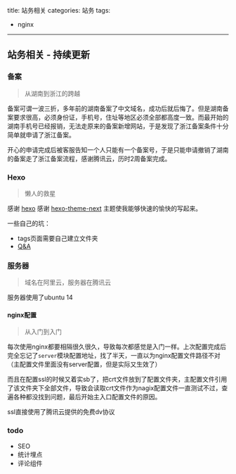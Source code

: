 title: 站务相关
categories: 站务
tags:
  - nginx
---

## 站务相关 - 持续更新

### 备案

> 从湖南到浙江的跨越

备案可谓一波三折，多年前的湖南备案了中文域名，成功后就后悔了。但是湖南备案要求很高，必须身份证，手机号，住址等地区必须全部都高度一致。而最开始的湖南手机号已经报销，无法走原来的备案新增网站，于是发现了浙江备案条件十分简单就申请了浙江备案。

开心的申请完成后被客服告知一个人只能有一个备案号，于是只能申请撤销了湖南的备案走了浙江备案流程，感谢腾讯云，历时2周备案完成。

### Hexo

> 懒人的救星

<!-- more -->

感谢 [hexo](https://github.com/hexojs/hexo) 感谢 [hexo-theme-next](https://github.com/iissnan/hexo-theme-next) 主题使我能够快速的愉快的写起来。

一些自己的坑：

* tags页面需要自己建立文件夹
* [Q&A](http://theme-next.iissnan.com/faqs.html)

### 服务器

> 域名在阿里云，服务器在腾讯云

服务器使用了ubuntu 14

#### nginx配置

> 从入门到入门

每次使用nginx都要相隔很久很久，导致每次都感觉是入门一样。上次配置完成后完全忘记了`server`模块配置地址，找了半天，一直以为nginx配置文件路径不对（主配置文件里面没有server配置，但是实际又生效了）

而且在配置ssl的时候又着实sb了，把crt文件放到了配置文件夹，主配置文件引用了该文件夹下全部文件，导致会读取crt文件作为nagix配置文件一直测试不过，查遍各种都没找到问题，最后开始主入口配置文件的原因。

ssl直接使用了腾讯云提供的免费dv协议

### todo

* SEO
* 统计埋点
* 评论组件